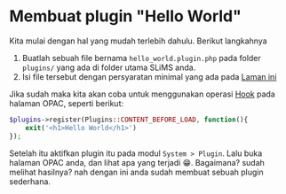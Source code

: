 # Membuat plugin "Hello World"
Kita mulai dengan hal yang mudah terlebih dahulu. Berikut langkahnya
1. Buatlah sebuah file bernama `hello_world.plugin.php` pada folder `plugins/` yang ada di folder utama SLiMS anda.
2. Isi file tersebut dengan persyaratan minimal yang ada pada <a href="Intro#format-isi-plugin" target="_blank">Laman ini</a>

Jika sudah maka kita akan coba untuk menggunakan operasi <a href="Intro#hook" target="_blank">Hook</a> pada halaman OPAC, seperti berikut:
```php
$plugins->register(Plugins::CONTENT_BEFORE_LOAD, function(){
    exit('<h1>Hello World</h1>')
});
```

Setelah itu aktifkan plugin itu pada modul `System > Plugin`. Lalu buka halaman OPAC anda, dan lihat apa yang terjadi 😁. Bagaimana? sudah melihat hasilnya? nah dengan ini anda sudah membuat sebuah plugin sederhana.
